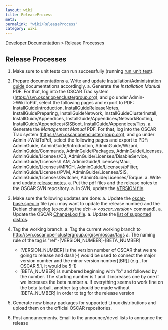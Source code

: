 ```yaml
---
layout: wiki
title: ReleaseProcess
meta: 
permalink: "wiki/ReleaseProcess"
category: wiki
---
```

<!-- Name: ReleaseProcess -->
<!-- Version: 18 -->
<!-- Author: valleegr -->

[Developer Documentation](DevelDocs) > Release Processes

## Release Processes

1. Make sure to unit tests can run successfully (running [run_unit_test](http://svn.oscar.openclustergroup.org/trac/oscar/browser/trunk/testing/run_unit_test)).

2. Prepare documentations
  a. Write and update [Installation/Administration guide](Support) documentations accordingly.
  a. Generate the _Installation Manual_ PDF. For that, log into the OSCAR Trac system (https://svn.oscar.openclustergroup.org), and go under Admin->WikiToPdf, select the following pages and export to PDF: InstallGuideIntroduction, InstallGuideReleaseNotes, InstallGuidePreparing, InstallGuideNetwork, InstallGuideClusterInstall, InstallGuide/Appendices, InstallGuide/Appendices/NetworkBooting, InstallGuide/Appendices/SISBoot, InstallGuide/Appendices/Tips.
  a. Generate the _Management Manual_ PDF. For that, log into the OSCAR Trac system (https://svn.oscar.openclustergroup.org), and go under Admin->WikiToPdf, select the following pages and export to PDF: AdminGuide, AdminGuide/Introduction, AdminGuide/Wizard, AdminGuide/Commands, AdminGuide/Packages, AdminGuide/Licenses, AdminGuide/Licenses/C3, AdminGuide/Licenses/DisableService, AdminGuide/Licenses/LAM, AdminGuide/Licenses/Maui, AdminGuide/Licenses/MPICH, AdminGuide/Licenses/pFilter, AdminGuide/Licenses/PVM, AdminGuide/Licenses/SIS, AdminGuide/Licenses/Switcher, AdminGuide/Licenses/Torque.
  a. Write and update [release notes](http://svn.oscar.openclustergroup.org/trac/oscar/browser/trunk/dist/release-info).
  a. Put the pdf files and the release notes to the OSCAR SVN repository.
  a. In SVN, update the [VERSION file](http://svn.oscar.openclustergroup.org/trac/oscar/browser/trunk/VERSION).

3. Make sure the following updates are done:
  a. Update the [oscar-base.spec.in](http://svn.oscar.openclustergroup.org/trac/oscar/browser/trunk/oscar-base.spec.in) file (you may want to update the release number) and the Debian changelog (executing the _dch -v <oscar_version>_ command).
  a. Update the OSCAR [ChangeLog file](http://svn.oscar.openclustergroup.org/trac/oscar/browser/trunk/ChangeLog).
  a. Update the [list of supported distros](http://svn.oscar.openclustergroup.org/trac/oscar/browser/trunk/share/etc/supported_distros.txt).


4. Tag the working branch.
  a. Tag the current working branch to http://svn.oscar.openclustergroup.org/svn/oscar/tags
  a. The naming rule of the tag is "rel"-[VERSION_NUMBER]-[BETA_NUMBER]
    * [VERSION_NUMBER] is the version number of OSCAR that we are going to release and dash(-) would be used to connect the major version number and the minor version number[[BR]] (e.g., for OSCAR 5.1, it would be 5-1)
    * [BETA_NUMBER] is numbered beginning with "b" and followed by the number. The starting number is 1 and it increases one by one if we increases the beta number
  a. If everything seems to work fine on the beta tarball, another tag should be made without [BETA_NUMBER] in order to tag for the release version

4. Generate new binary packages for supported Linux distributions and upload them on the official OSCAR repositories.

5. Post announcements.
Email to the announce/devel lists to announce the release
